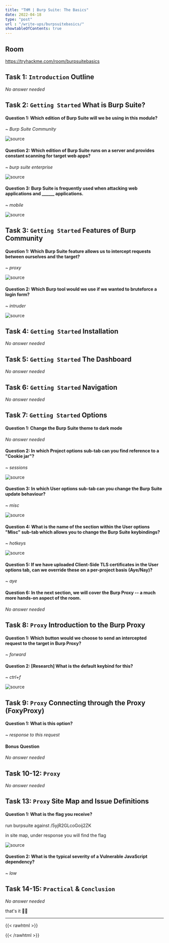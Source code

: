 ```yaml
---
title: "THM | Burp Suite: The Basics"
date: 2022-04-18
type: "post"
url : "/write-ups/burpsuitebasics/"
showtableOfContents: true
---
```


## Room

https://tryhackme.com/room/burpsuitebasics

## Task 1: ```Introduction``` Outline

*No answer needed*

## Task 2:  ```Getting Started``` What is Burp Suite?

#### Question 1: Which edition of Burp Suite will we be using in this module?

*~ Burp Suite Community*

![source](/images/write-ups/burpsuitebasics/2022.png)

#### Question 2: Which edition of Burp Suite runs on a server and provides constant scanning for target web apps?

*~ burp suite enterprise*

![source](/images/write-ups/burpsuitebasics/2022_1.png)

#### Question 3: Burp Suite is frequently used when attacking web applications and ______ applications.

*~ mobile*

![source](/images/write-ups/burpsuitebasics/2022_2.png)

## Task 3: ```Getting Started``` Features of Burp Community

#### Question 1: Which Burp Suite feature allows us to intercept requests between ourselves and the target?

*~ proxy*

![source](/images/write-ups/burpsuitebasics/2022_3.png)

#### Question 2: Which Burp tool would we use if we wanted to bruteforce a login form?

*~ intruder*

![source](/images/write-ups/burpsuitebasics/2022_4.png)

## Task 4: ```Getting Started``` Installation

*No answer needed*

## Task 5: ```Getting Started``` The Dashboard

*No answer needed*

## Task 6: ```Getting Started``` Navigation

*No answer needed*

## Task 7: ```Getting Started``` Options

#### Question 1: Change the Burp Suite theme to dark mode

*No answer needed*

#### Question 2: In which Project options sub-tab can you find reference to a "Cookie jar"?

*~ sessions*

![source](/images/write-ups/burpsuitebasics/2022_5.png)

#### Question 3: In which User options sub-tab can you change the Burp Suite update behaviour?

*~ misc*

![source](/images/write-ups/burpsuitebasics/2022_6.png)

#### Question 4: What is the name of the section within the User options "Misc" sub-tab which allows you to change the Burp Suite keybindings?

*~ hotkeys*

![source](/images/write-ups/burpsuitebasics/2022_7.png)

#### Question 5: If we have uploaded Client-Side TLS certificates in the User options tab, can we override these on a per-project basis (Aye/Nay)?

*~ aye*

#### Question 6: In the next section, we will cover the Burp Proxy -- a much more hands-on aspect of the room.

*No answer needed*

## Task 8: ```Proxy``` Introduction to the Burp Proxy

#### Question 1: Which button would we choose to send an intercepted request to the target in Burp Proxy?

*~ forward*

#### Question 2: [Research] What is the default keybind for this?

*~ ctrl+f*

![source](/images/write-ups/burpsuitebasics/2022_8.png?)

## Task 9: ```Proxy``` Connecting through the Proxy (FoxyProxy)

#### Question 1: What is this option? 

*~ response to this request*

#### Bonus Question 

*No answer needed*

## Task 10-12: ```Proxy```

*No answer needed*

## Task 13: ```Proxy``` Site Map and Issue Definitions

#### Question 1: What is the flag you receive?

run burpsuite against <ip>/5yjR2GLcoGoij2ZK

in site map, under response you will find the flag

![source](/images/write-ups/burpsuitebasics/2022_9.png)

#### Question 2: What is the typical severity of a Vulnerable JavaScript dependency?

*~ low*

## Task 14-15: ```Practical``` & ```Conclusion```

*No answer needed*

that's it ✌🏽

-------------------------------------------------------------
{{< rawhtml >}} 
 
{{< /rawhtml >}}

